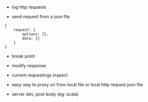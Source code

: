 - log http requests

- send request from a json file

```
{
    request: {
        options: {},
        data: {}
    }
}
```

- break point

- modify response

- current requestings inspect

- easy way to proxy url from local file or local http request json file

- server dev, post body (eg: scala)
